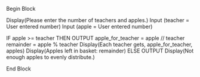 Begin Block

Display(Please enter the number of teachers and apples.)
Input (teacher = User entered number)
Input (apple = User entered number)

IF apple >= teacher THEN
    OUTPUT 
        apple_for_teacher = apple // teacher
        remainder = apple % teacher
        Display(Each teacher gets, apple_for_teacher, apples)
        Display(Apples left in basket: remainder)
ELSE 
    OUTPUT
        Display(Not enough apples to evenly distribute.)

End Block